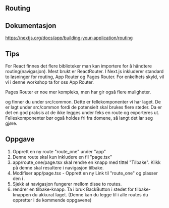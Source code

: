 ## Routing

## Dokumentasjon
https://nextjs.org/docs/app/building-your-application/routing

## Tips
For React finnes det flere biblioteker man kan importere for å håndtere routing(navigasjon).
Mest brukt er ReactRouter. 
I Next.js inkluderer standard to løsninger for routing, App Router og Pages Router. 
For enkelhets skyld, vil vi i denne workshop ta for oss App Router.

Pages Router er noe mer kompleks, men har gir også flere muligheter.

<LinksContainer> og <BackButton> finner du under src/common. Dette er fellekomponenter vi har laget.
De er lagt under src/common fordi de potensielt skal brukes flere steder. Da er det en god praksis
at de ikke legges under feks en route og exporteres ut. 
Felleskomponenter bør også holdes fri fra domene, så langt det lar seg gjøre. 

## Oppgave
1. Opprett en ny route "route_one" under "app"
2. Denne route skal kun inkludere en fil "page.tsx"
3. app/route_one/page.tsx skal rendre en knapp med tittel "Tilbake". Klikk på denne skal resultere i navigasjon tilbake.
4. Modifiser app/page.tsx - Opprett en ny Link til "route_one" og plasser den i <LinksContainer>.
5. Sjekk at navigasjon fungerer mellom disse to routes. 
6. <BackButton> rendrer en tilbake-knapp. Ta i bruk BackButton i stedet for tilbake-knappen du akkurat laget.
   (Denne kan du legge til i alle routes du oppretter i de kommende oppgavene)